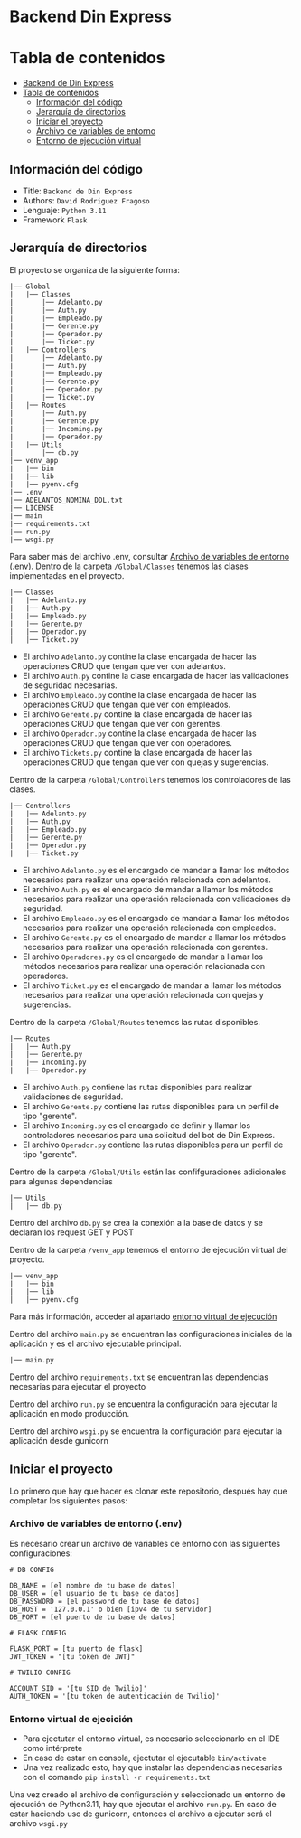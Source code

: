 Backend Din Express
===
# Tabla de contenidos

- [Backend de Din Express](https://github.com/eldeivid420/AdelantosNomina)
- [Tabla de contenidos](#tabla-de-contenidos)
  - [Información del código](#información-del-código-a-name--abouta)
  - [Jerarquía de directorios](#jerarquía-de-directorios)
  - [Iniciar el proyecto](#iniciar-el-proyectoa-name--gettingstarteda)
  - [Archivo de variables de entorno](#archivo-de-variables-de-entorno-env)
  - [Entorno de ejecución virtual](#entorno-virtual-de-ejecición-a-name--venva)

## Información del código <a name = "about"></a>
- Title: `Backend de Din Express`
- Authors: `David Rodriguez Fragoso`
- Lenguaje: `Python 3.11`
- Framework `Flask`

## Jerarquía de directorios
El proyecto se organiza de la siguiente forma:

```
|—— Global
|   |── Classes
|       |── Adelanto.py
|       |── Auth.py
|       |── Empleado.py
|       |── Gerente.py
|       |── Operador.py
|       |── Ticket.py
|   |── Controllers
|       |── Adelanto.py
|       |── Auth.py
|       |── Empleado.py
|       |── Gerente.py
|       |── Operador.py
|       |── Ticket.py
|   |── Routes
|       |── Auth.py
|       |── Gerente.py
|       |── Incoming.py
|       |── Operador.py
|   |── Utils
|       |── db.py
|── venv_app
|   |── bin
|   |── lib
|   |── pyenv.cfg
|── .env
|── ADELANTOS_NOMINA_DDL.txt
|── LICENSE
|── main
|── requirements.txt
|── run.py
|── wsgi.py
```
Para saber más del archivo .env, consultar [Archivo de variables de entorno (.env)](#archivo-de-variables-de-entorno-env).
Dentro de la carpeta `/Global/Classes` tenemos las clases implementadas en el proyecto.
```
|── Classes
|   |── Adelanto.py
|   |── Auth.py
|   |── Empleado.py
|   |── Gerente.py
|   |── Operador.py
|   |── Ticket.py
```
* El archivo `Adelanto.py` contine la clase encargada de hacer las operaciones CRUD que tengan que ver con adelantos.
* El archivo `Auth.py` contine la clase encargada de hacer las validaciones de seguridad necesarias.
* El archivo `Empleado.py` contine la clase encargada de hacer las operaciones CRUD que tengan que ver con empleados.
* El archivo `Gerente.py` contine la clase encargada de hacer las operaciones CRUD que tengan que ver con gerentes.
* El archivo `Operador.py` contine la clase encargada de hacer las operaciones CRUD que tengan que ver con operadores.
* El archivo `Tickets.py` contine la clase encargada de hacer las operaciones CRUD que tengan que ver con quejas y sugerencias.

Dentro de la carpeta `/Global/Controllers` tenemos los controladores de las clases.
```
|── Controllers
|   |── Adelanto.py
|   |── Auth.py
|   |── Empleado.py
|   |── Gerente.py
|   |── Operador.py
|   |── Ticket.py
```
* El archivo `Adelanto.py` es el encargado de mandar a llamar los métodos necesarios para realizar una operación relacionada con adelantos.
* El archivo `Auth.py` es el encargado de mandar a llamar los métodos necesarios para realizar una operación relacionada con validaciones de seguridad.
* El archivo `Empleado.py` es el encargado de mandar a llamar los métodos necesarios para realizar una operación relacionada con empleados.
* El archivo `Gerente.py` es el encargado de mandar a llamar los métodos necesarios para realizar una operación relacionada con gerentes.
* El archivo `Operadores.py` es el encargado de mandar a llamar los métodos necesarios para realizar una operación relacionada con operadores.
* El archivo `Ticket.py` es el encargado de mandar a llamar los métodos necesarios para realizar una operación relacionada con quejas y sugerencias.

Dentro de la carpeta `/Global/Routes` tenemos las rutas disponibles.
```
|── Routes
|   |── Auth.py
|   |── Gerente.py
|   |── Incoming.py
|   |── Operador.py
```
* El archivo `Auth.py` contiene las rutas disponibles para realizar validaciones de seguridad.
* El archivo `Gerente.py` contiene las rutas disponibles para un perfil de tipo "gerente".
* El archivo `Incoming.py` es el encargado de definir y llamar los controladores necesarios para una solicitud del bot de Din Express.
* El archivo `Operador.py` contiene las rutas disponibles para un perfil de tipo "gerente".

Dentro de la carpeta `/Global/Utils` están las confifguraciones adicionales para algunas dependencias
```
|── Utils
|   |── db.py
```
Dentro del archivo `db.py` se crea la conexión a la base de datos y se declaran los request GET y POST

Dentro de la carpeta `/venv_app` tenemos el entorno de ejecución virtual del proyecto. <a name = "venv"></a>
```
|── venv_app
|   |── bin
|   |── lib
|   |── pyenv.cfg
```
Para más información, acceder al apartado [entorno virtual de ejecución](#entorno-virtual-de-ejecición-a-name--venva)

Dentro del archivo `main.py` se encuentran las configuraciones iniciales de la aplicación y es el archivo ejecutable principal.
```
|── main.py
```
Dentro del archivo `requirements.txt` se encuentran las dependencias necesarias para ejecutar el proyecto

Dentro del archivo `run.py` se encuentra la configuración para ejecutar la aplicación en modo producción.

Dentro del archivo `wsgi.py` se encuentra la configuración para ejecutar la aplicación desde gunicorn

## Iniciar el proyecto<a name = "getting_started"></a>
Lo primero que hay que hacer es clonar este repositorio, después hay que completar los siguientes pasos:
### Archivo de variables de entorno (.env)
Es necesario crear un archivo de variables de entorno con las siguientes configuraciones:
```
# DB CONFIG

DB_NAME = [el nombre de tu base de datos]
DB_USER = [el usuario de tu base de datos]
DB_PASSWORD = [el password de tu base de datos]
DB_HOST = '127.0.0.1' o bien [ipv4 de tu servidor]
DB_PORT = [el puerto de tu base de datos]

# FLASK CONFIG

FLASK_PORT = [tu puerto de flask]
JWT_TOKEN = "[tu token de JWT]"

# TWILIO CONFIG

ACCOUNT_SID = '[tu SID de Twilio]'
AUTH_TOKEN = '[tu token de autenticación de Twilio]'
```
### Entorno virtual de ejecición <a name = "venv"></a>
* Para ejectutar el entorno virtual, es necesario seleccionarlo en el IDE como intérprete
* En caso de estar en consola, ejectutar el ejecutable `bin/activate`
* Una vez realizado esto, hay que instalar las dependencias necesarias con el comando `pip install -r requirements.txt`

Una vez creado el archivo de configuración y seleccionado un entorno de ejecución de Python3.11, hay que ejecutar el archivo `run.py`.
En caso de estar haciendo uso de gunicorn, entonces el archivo a ejecutar será el archivo `wsgi.py`
